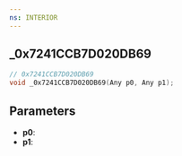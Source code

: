 ```yaml
---
ns: INTERIOR
---
```

## _0x7241CCB7D020DB69

```c
// 0x7241CCB7D020DB69
void _0x7241CCB7D020DB69(Any p0, Any p1);
```


## Parameters
* **p0**: 
* **p1**: 

